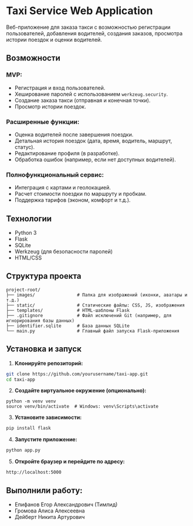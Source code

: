 # Taxi Service Web Application

Веб-приложение для заказа такси с возможностью регистрации пользователей, добавления водителей, создания заказов, просмотра истории поездок и оценки водителей.

##  Возможности

### MVP:
-  Регистрация и вход пользователей.
-  Хеширование паролей с использованием `werkzeug.security`.
-  Создание заказа такси (отправная и конечная точки).
-  Просмотр истории поездок.

### Расширенные функции:
-  Оценка водителей после завершения поездки.
-  Детальная история поездок (дата, время, водитель, маршрут, статус).
-  Редактирование профиля (в разработке).
-  Обработка ошибок (например, если нет доступных водителей).

### Полнофункциональный сервис:
-  Интеграция с картами и геолокацией.
-  Расчет стоимости поездки по маршруту и пробкам.
-  Поддержка тарифов (эконом, комфорт и т.д.).

##  Технологии

- Python 3
- Flask
- SQLite
- Werkzeug (для безопасности паролей)
- HTML/CSS

##  Структура проекта

```
project-root/
├── images/                # Папка для изображений (иконки, аватары и т.д.)
├── static/                # Статические файлы: CSS, JS, изображения
├── templates/             # HTML-шаблоны Flask
├── .gitignore             # Файл исключений Git (например, для игнорирования базы данных)
├── identifier.sqlite      # База данных SQLite
└── main.py                # Главный файл запуска Flask-приложения
```


##  Установка и запуск

1. **Клонируйте репозиторий:**

```bash
git clone https://github.com/yourusername/taxi-app.git
cd taxi-app
```

2. **Создайте виртуальное окружение (опционально):**

```
python -m venv venv
source venv/bin/activate  # Windows: venv\Scripts\activate
```

3. **Установите зависимости:**

```bash
pip install flask
```

4. **Запустите приложение:**

```bash
python app.py
```
5. **Откройте браузер и перейдите по адресу:**

```
http://localhost:5000
```

## Выполнили работу: 

- Епифанов Егор Александрович (Тимлид)
- Громова Алиса Алексеевна
- Дейберт Никита Артурович
